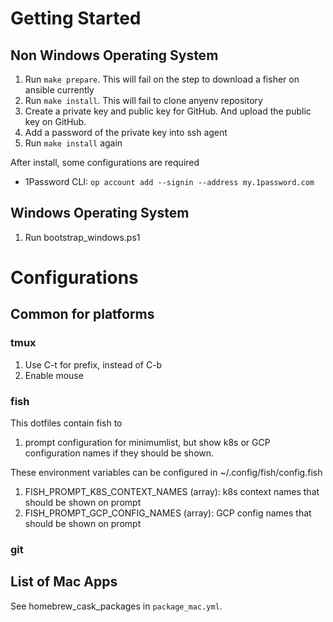 # Getting Started

## Non Windows Operating System
1. Run `make prepare`. This will fail on the step to download a fisher on ansible currently
1. Run `make install`. This will fail to clone anyenv repository
1. Create a private key and public key for GitHub. And upload the public key on GitHub.
1. Add a password of the private key into ssh agent
1. Run `make install` again

After install, some configurations are required
- 1Password CLI: `op account add --signin --address my.1password.com`

## Windows Operating System
1. Run bootstrap_windows.ps1


# Configurations
## Common for platforms
### tmux
1. Use C-t for prefix, instead of C-b
2. Enable mouse

### fish
This dotfiles contain fish to
1. prompt configuration for minimumlist, but show k8s or GCP configuration names if they should be shown.

These environment variables can be configured in ~/.config/fish/config.fish
1. FISH_PROMPT_K8S_CONTEXT_NAMES (array): k8s context names that should be shown on prompt
2. FISH_PROMPT_GCP_CONFIG_NAMES (array): GCP config names that should be shown on prompt

### git


## List of Mac Apps
See homebrew_cask_packages in `package_mac.yml`.

